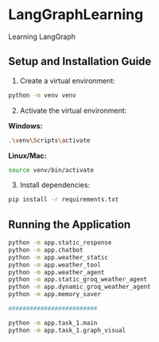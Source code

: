 # LangGraphLearning
Learning LangGraph

## Setup and Installation Guide

1. Create a virtual environment:
```bash
python -m venv venv
```

2. Activate the virtual environment:

**Windows:**
```bash
.\venv\Scripts\activate
```

**Linux/Mac:**
```bash
source venv/bin/activate
```

3. Install dependencies:
```bash
pip install -r requirements.txt
```

## Running the Application
```bash
python -m app.static_response
python -m app.chatbot
python -m app.weather_static
python -m app.weather_tool
python -m app.weather_agent
python -m app.static_groq_weather_agent
python -m app.dynamic_groq_weather_agent
python -m app.memory_saver

#########################

python -m app.task_1.main
python -m app.task_1.graph_visual
```

